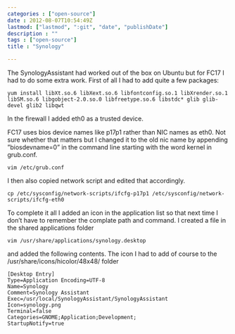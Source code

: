 ```yaml
---
categories : ["open-source"]
date : 2012-08-07T10:54:49Z
lastmod: ["lastmod", ":git", "date", "publishDate"]
description : ""
tags : ["open-source"]
title : "Synology"

---
```



The SynologyAssistant had worked out of the box on Ubuntu but for FC17 I had to do some extra work. First of all I had to add quite a few packages:

    yum install libXt.so.6 libXext.so.6 libfontconfig.so.1 libXrender.so.1 libSM.so.6 libgobject-2.0.so.0 libfreetype.so.6 libstdc* glib glib-devel glib2 libqwt

In the firewall I added eth0 as a trusted device.

FC17 uses bios device names like p17p1 rather than NIC names as eth0. Not sure whether that matters but I changed it to the old nic name by appending ”biosdevname=0” in the command line starting with the word kernel in grub.conf.

    vim /etc/grub.conf

I then also copied network script and edited that accordingly.

    cp /etc/sysconfig/network-scripts/ifcfg-p17p1 /etc/sysconfig/network-scripts/ifcfg-eth0

To complete it all I added an icon in the application list so that next time I don’t have to remember the complate path and command. I created a file in the shared applications folder

    vim /usr/share/applications/synology.desktop

and added the following contents. The icon I had to add of course to the /usr/share/icons/hicolor/48x48/ folder

    [Desktop Entry] 
    Type=Application Encoding=UTF-8 
    Name=Synology 
    Comment=Synology Assistant 
    Exec=/usr/local/SynologyAssistant/SynologyAssistant 
    Icon=synology.png 
    Terminal=false 
    Categories=GNOME;Application;Development; 
    StartupNotify=true

